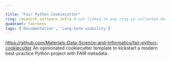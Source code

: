 ```yaml
---

title: "Fair Python Cookiecutter"
ring: research software infra # not linked to any ring in collected doc sheet
quadrant: fairness
tags: ['Documentation', 'Long-term usability']
---
```

https://github.com/Materials-Data-Science-and-Informatics/fair-python-cookiecutter
An opinionated cookiecutter template to kickstart a modern best-practice Python project with FAIR metadata.
